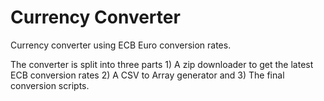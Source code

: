 # Currency Converter
Currency converter using ECB Euro conversion rates.

The converter is split into three parts 1) A zip downloader to get the latest ECB conversion rates 2) A CSV to Array generator and 3) The final conversion scripts.
